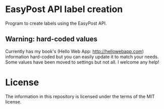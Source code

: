# EasyPost API label creation

Program to create labels using the EasyPost API. 

## Warning: hard-coded values 

Currently has my book's (Hello Web App: http://hellowebapp.com) information
hard-coded but you can easily update it to match your needs. Some values have
been moved to settings but not all. I welcome any help!

# License

The information in this repository is licensed under the terms of the MIT license.
